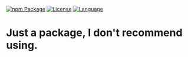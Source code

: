 [![npm Package](https://img.shields.io/badge/npm-v0.2.7-blue?style=for-the-badge&logo=appveyor)](https://www.npmjs.org/package/storage-file-system) [![License](https://img.shields.io/badge/license-MIT-green?style=for-the-badge&logo=appveyor)](https://github.com/Inadequado4192/storage-file-system/blob/master/LICENSE) [![Language](https://img.shields.io/badge/Language-JS%2FTS-yellowgreen?style=for-the-badge&logo=appveyor)](https://www.npmjs.com/package/storage-file-system)


# Just a package, I don't recommend using.
